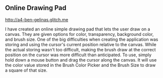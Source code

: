 ## Online Drawing Pad

http://a4-ben-gelinas.glitch.me

I have created an online simple drawing pad that lets the user draw on a canvas. They are given options for color, transparency, background color, and brush size. One of the big difficulties when creating the application was storing and using the cursor's current position relative to the canvas. While the actual storing wasn't too difficult, making the brush draw at the correct position on the cursor was more difficult than anticipated. To use, simply hold down a mouse button and drag the cursor along the canvas. It will use the color value stored in the Brush Color Picker and the Brush Size to draw a square of that size.
